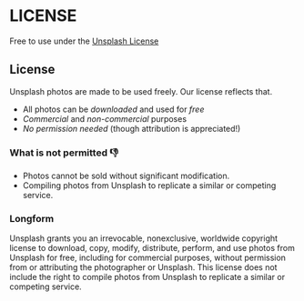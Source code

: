 # LICENSE

Free to use under the [Unsplash License](https://unsplash.com/license)

## License

Unsplash photos are made to be used freely. Our license reflects that.

- All photos can be _downloaded_ and used for _free_
- _Commercial_ and _non-commercial_ purposes
- _No permission needed_ (though attribution is appreciated!)

### What is not permitted 👎

- Photos cannot be sold without significant modification.
- Compiling photos from Unsplash to replicate a similar or competing service.

### Longform

Unsplash grants you an irrevocable, nonexclusive, worldwide copyright license to download, copy, modify, distribute, perform, and use photos from Unsplash for free, including for commercial purposes, without permission from or attributing the photographer or Unsplash. This license does not include the right to compile photos from Unsplash to replicate a similar or competing service.
